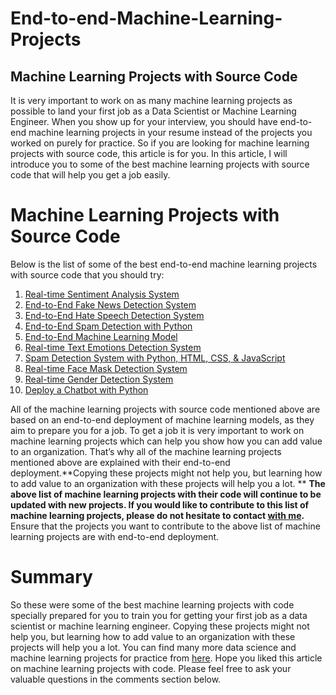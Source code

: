 # End-to-end-Machine-Learning-Projects
## Machine Learning Projects with Source Code
It is very important to work on as many machine learning projects as possible to land your first job as a Data Scientist or Machine Learning Engineer. When you show up for your interview, you should have end-to-end machine learning projects in your resume instead of the projects you worked on purely for practice. So if you are looking for machine learning projects with source code, this article is for you. In this article, I will introduce you to some of the best machine learning projects with source code that will help you get a job easily.

# Machine Learning Projects with Source Code
Below is the list of some of the best end-to-end machine learning projects with source code that you should try:
1. <a href="https://github.com/Rasel1435/End-to-end-Machine-Learning-Projects/blob/main/Real-time%20Sentiment%20Analysis%20System/Streamlit.ipynb">Real-time Sentiment Analysis System</a>
2. <a href="https://github.com/Rasel1435/End-to-end-Machine-Learning-Projects/blob/main/End-to-End%20Fake%20News%20Detection/Fake_News_Detection.ipynb">End-to-End Fake News Detection System</a>
3. <a href="https://github.com/Rasel1435/End-to-end-Machine-Learning-Projects/blob/main/End-to-End%20Hate%20Speech%20Detection/Hate_Speech_Detection.ipynb">End-to-End Hate Speech Detection System</a>
4. <a href="https://github.com/Rasel1435/End-to-end-Machine-Learning-Projects/blob/main/Spam%20Detection/Spam_detection.ipynb">End-to-End Spam Detection with Python</a>
5. <a href="https://github.com/Rasel1435/End-to-end-Machine-Learning-Projects/blob/main/End-to-End%20Machine%20Learning%20Model/End_to_End_Machine_Learning_Model.ipynb">End-to-End Machine Learning Model</a>
6. <a href="#">Real-time Text Emotions Detection System</a>
7. <a href="https://github.com/Rasel1435/End-to-end-Machine-Learning-Projects/tree/main/Deploy_Machine_Learning_Model_with_Python">Spam Detection System with Python, HTML, CSS, & JavaScript</a>
8. <a href="#">Real-time Face Mask Detection System</a>
9. <a href="#">Real-time Gender Detection System</a>
10. <a href="#">Deploy a Chatbot with Python</a>

All of the machine learning projects with source code mentioned above are based on an end-to-end deployment of machine learning models, as they aim to prepare you for a job. To get a job it is very important to work on machine learning projects which can help you show how you can add value to an organization. That’s why all of the machine learning projects mentioned above are explained with their end-to-end deployment.**Copying these projects might not help you, but learning how to add value to an organization with these projects will help you a lot.
**
**The above list of machine learning projects with their code will continue to be updated with new projects. If you would like to contribute to this list of machine learning projects, please do not hesitate to contact <a href="https://about.me/ahmednirob" target="_blank">with me</a>.** Ensure that the projects you want to contribute to the above list of machine learning projects are with end-to-end deployment.

# Summary
So these were some of the best machine learning projects with code specially prepared for you to train you for getting your first job as a data scientist or machine learning engineer. Copying these projects might not help you, but learning how to add value to an organization with these projects will help you a lot. You can find many more data science and machine learning projects for practice from <a href="https://github.com/Rasel1435/Machine-Learning-Projects-with-Python-for-Beginners" target="_blank">here</a>. Hope you liked this article on machine learning projects with code. Please feel free to ask your valuable questions in the comments section below.

